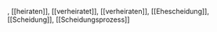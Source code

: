 , [[heiraten]], [[verheiratet]], [[verheiraten]], [[Ehescheidung]], [[Scheidung]], [[Scheidungsprozess]]